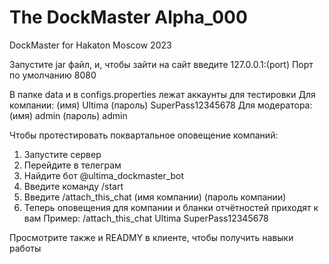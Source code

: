 # The DockMaster Alpha_000
DockMaster for Hakaton Moscow 2023

Запустите jar файл, и, чтобы зайти на сайт введите 127.0.0.1:(port) Порт по умолчанию 8080

В папке data и в configs.properties лежат аккаунты для тестировки
Для компании: (имя) Ultima (пароль) SuperPass12345678
Для модератора: (имя) admin (пароль) admin

Чтобы протестировать поквартальное оповещение компаний:
  1. Запустите сервер
  2. Перейдите в телеграм
  3. Найдите бот @ultima_dockmaster_bot
  4. Введите команду /start
  5. Введите /attach_this_chat (имя компании) (пароль компании)
  6. Теперь оповещения для компании и бланки отчётностей приходят к вам
Пример: /attach_this_chat Ultima SuperPass12345678

Просмотрите также и READMY в клиенте, чтобы получить навыки работы
